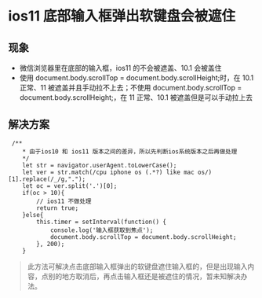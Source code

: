# ios11 底部输入框弹出软键盘会被遮住

## 现象

* 微信浏览器里在底部的输入框，ios11 的不会被遮盖、10.1 会被盖住
* 使用 document.body.scrollTop = document.body.scrollHeight;时，在 10.1 正常、11 被遮盖并且手动拉不上去；不使用 document.body.scrollTop = document.body.scrollHeight;，在 11 正常、10.1 被遮盖但是可以手动拉上去

## 解决方案

```
 /**
    * 由于ios10 和 ios11 版本之间的差异，所以先判断ios系统版本之后再做处理
    */
    let str = navigator.userAgent.toLowerCase();
    let ver = str.match(/cpu iphone os (.*?) like mac os/)[1].replace(/_/g,".");
    let oc = ver.split('.')[0];
    if(oc > 10){
        // ios11 不做处理
        return true;
    }else{
        this.timer = setInterval(function() {
            console.log('输入框获取到焦点');
            document.body.scrollTop = document.body.scrollHeight;
        }, 200);
    }
```

> 此方法可解决点击底部输入框弹出的软键盘遮住输入框的，但是出现输入内容，点别的地方取消后，再点击输入框还是被遮住的情况，暂未知解决办法。
